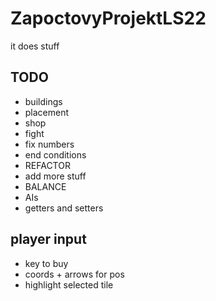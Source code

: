 # ZapoctovyProjektLS22

it does stuff

## TODO

- buildings
- placement
- shop
- fight
- fix numbers
- end conditions
- REFACTOR
- add more stuff
- BALANCE
- AIs
- getters and setters

## player input

- key to buy
- coords + arrows for pos
- highlight selected tile
